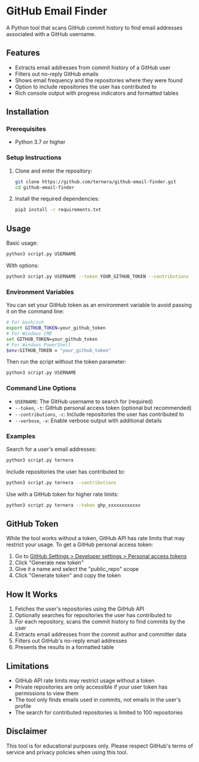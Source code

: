 # GitHub Email Finder
A Python tool that scans GitHub commit history to find email addresses associated with a GitHub username.

## Features
- Extracts email addresses from commit history of a GitHub user
- Filters out no-reply GitHub emails
- Shows email frequency and the repositories where they were found
- Option to include repositories the user has contributed to
- Rich console output with progress indicators and formatted tables

## Installation
### Prerequisites
- Python 3.7 or higher

### Setup Instructions
1. Clone and enter the repository:
   ```bash
   git clone https://github.com/ternera/github-email-finder.git
   cd github-email-finder
   ```
2. Install the required dependencies:
   ```bash
   pip3 install -r requirements.txt
   ```

## Usage
Basic usage:
```bash
python3 script.py USERNAME
```

With options:
```bash
python3 script.py USERNAME --token YOUR_GITHUB_TOKEN --contributions
```

### Environment Variables
You can set your GitHub token as an environment variable to avoid passing it on the command line:
```bash
# For bash/zsh
export GITHUB_TOKEN=your_github_token
# For Windows CMD
set GITHUB_TOKEN=your_github_token
# For Windows PowerShell
$env:GITHUB_TOKEN = "your_github_token"
```
Then run the script without the token parameter:
```bash
python3 script.py USERNAME
```

### Command Line Options
- `USERNAME`: The GitHub username to search for (required)
- `--token`, `-t`: GitHub personal access token (optional but recommended)
- `--contributions`, `-c`: Include repositories the user has contributed to
- `--verbose`, `-v`: Enable verbose output with additional details

### Examples
Search for a user's email addresses:
```bash
python3 script.py ternera
```

Include repositories the user has contributed to:
```bash
python3 script.py ternera --contributions
```

Use with a GitHub token for higher rate limits:
```bash
python3 script.py ternera --token ghp_xxxxxxxxxxxx
```

## GitHub Token
While the tool works without a token, GitHub API has rate limits that may restrict your usage. To get a GitHub personal access token:
1. Go to [GitHub Settings > Developer settings > Personal access tokens](https://github.com/settings/tokens)
2. Click "Generate new token"
3. Give it a name and select the "public_repo" scope
4. Click "Generate token" and copy the token

## How It Works
1. Fetches the user's repositories using the GitHub API
2. Optionally searches for repositories the user has contributed to
3. For each repository, scans the commit history to find commits by the user
4. Extracts email addresses from the commit author and committer data
5. Filters out GitHub's no-reply email addresses
6. Presents the results in a formatted table

## Limitations
- GitHub API rate limits may restrict usage without a token
- Private repositories are only accessible if your user token has permissions to view them
- The tool only finds emails used in commits, not emails in the user's profile
- The search for contributed repositories is limited to 100 repositories

## Disclaimer
This tool is for educational purposes only. Please respect GitHub's terms of service and privacy policies when using this tool.